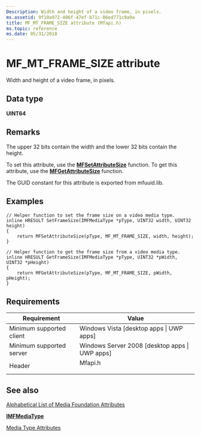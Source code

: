 ```yaml
---
Description: Width and height of a video frame, in pixels.
ms.assetid: 9f10a972-406f-47ef-b71c-86ed771c9a9a
title: MF_MT_FRAME_SIZE attribute (Mfapi.h)
ms.topic: reference
ms.date: 05/31/2018
---
```


# MF\_MT\_FRAME\_SIZE attribute

Width and height of a video frame, in pixels.

## Data type

**UINT64**

## Remarks

The upper 32 bits contain the width and the lower 32 bits contain the height.

To set this attribute, use the [**MFSetAttributeSize**](/windows/desktop/api/mfapi/nf-mfapi-mfsetattributesize) function. To get this attribute, use the [**MFGetAttributeSize**](/windows/desktop/api/mfapi/nf-mfapi-mfgetattributesize) function.

The GUID constant for this attribute is exported from mfuuid.lib.

## Examples


```
// Helper function to set the frame size on a video media type.
inline HRESULT SetFrameSize(IMFMediaType *pType, UINT32 width, UINT32 height)
{
    return MFSetAttributeSize(pType, MF_MT_FRAME_SIZE, width, height);
}

// Helper function to get the frame size from a video media type.
inline HRESULT GetFrameSize(IMFMediaType *pType, UINT32 *pWidth, UINT32 *pHeight)
{
    return MFGetAttributeSize(pType, MF_MT_FRAME_SIZE, pWidth, pHeight);
}
```



## Requirements



| Requirement | Value |
|-------------------------------------|------------------------------------------------------------------------------------|
| Minimum supported client<br/> | Windows Vista \[desktop apps \| UWP apps\]<br/>                              |
| Minimum supported server<br/> | Windows Server 2008 \[desktop apps \| UWP apps\]<br/>                        |
| Header<br/>                   | <dl> <dt>Mfapi.h</dt> </dl> |



## See also

<dl> <dt>

[Alphabetical List of Media Foundation Attributes](alphabetical-list-of-media-foundation-attributes.md)
</dt> <dt>

[**IMFMediaType**](/windows/desktop/api/mfobjects/nn-mfobjects-imfmediatype)
</dt> <dt>

[Media Type Attributes](media-type-attributes.md)
</dt> </dl>

 

 




